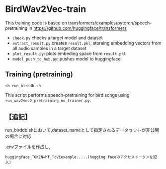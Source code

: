 # BirdWav2Vec-train

This training code is based on 
transformers/examples/pytorch/speech-pretraining
in https://github.com/huggingface/transformers

- `check.py` checks a target model and dataset
- `extract_result.py`  creates `result.pkl`, storeing embedding vectors from all audio samples in a target dataset
- `plot_result.py`: plots embeding space from `result.pkl`
- `model_push_to_hub.py`: pushes model to huggingface
 
## Training (pretraining)

```
sh run_birddb.sh
```
This script performs speech-pretraining for bird songs 
using `run_wav2vec2_pretraining_no_trainer.py`.


## 【追記】

run_birddb.shにおいて,dataset_nameとして指定されるデータセットが非公開の場合に対応

.envファイルを作成し, 

```
huggingface_TOKEN=hf_TcViexample.....(hugging faceのアクセストークンを記入)
```

